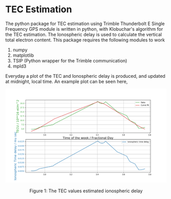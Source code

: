 # TEC Estimation

The python package for TEC estimation using Trimble Thunderbolt E Single Frequency GPS module is written in python, with Klobuchar's algorithm for the TEC estimation. The Ionospheric delay is used to calculate the vertical total electron content.
This package requires the following modules to work
  1. numpy
  2. matplotlib
  3. TSIP (Python wrapper for the Trimble communication)
  4. mpld3

Everyday a plot of the TEC and Ionospheric delay is produced, and updated at midnight, local time. An example plot can be seen here,
<p align="center">
<img src="Figures/19-11-2021.png" alt="drawing" width="700"/>
</p>
<p align="center">
Figure 1: The TEC values estimated ionospheric delay
</p>
